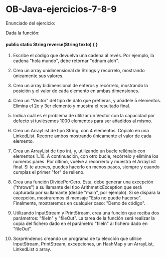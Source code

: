 # OB-Java-ejercicios-7-8-9
Enunciado del ejercicio:

Dada la función:

 #### public static String reverse(String texto) { }
 
1. Escribe el código que devuelva una cadena al revés. Por ejemplo, la cadena "hola mundo", debe retornar "odnum aloh".

2. Crea un array unidimensional de Strings y recórrelo, mostrando únicamente sus valores.

3. Crea un array bidimensional de enteros y recórrelo, mostrando la posición y el valor de cada elemento en ambas dimensiones.

4. Crea un "Vector" del tipo de dato que prefieras, y añádele 5 elementos. Elimina el 2o y 3er elemento y muestra el resultado final.

5. Indica cuál es el problema de utilizar un Vector con la capacidad por defecto si tuviésemos 1000 elementos para ser añadidos al mismo.

6. Crea un ArrayList de tipo String, con 4 elementos. Cópialo en una LinkedList. Recorre ambos mostrando únicamente el valor de cada elemento.

7. Crea un ArrayList de tipo int, y, utilizando un bucle rellénalo con elementos 1..10. A continuación, con otro bucle, recórrelo y elimina los numeros pares. Por último, vuelve a recorrerlo y muestra el ArrayList final. Si te atreves, puedes hacerlo en menos pasos, siempre y cuando cumplas el primer "for" de relleno.

8. Crea una función DividePorCero. Esta, debe generar una excepción ("throws") a su llamante del tipo ArithmeticException que será capturada por su llamante (desde "main", por ejemplo). Si se dispara la excepción, mostraremos el mensaje "Esto no puede hacerse". Finalmente, mostraremos en cualquier caso: "Demo de código".

9. Utilizando InputStream y PrintStream, crea una función que reciba dos parámetros: "fileIn" y "fileOut". La tarea de la función será realizar la copia del fichero dado en el parámetro "fileIn" al fichero dado en "fileOut".

10. Sorpréndenos creando un programa de tu elección que utilice InputStream, PrintStream, excepciones, un HashMap y un ArrayList, LinkedList o array.
